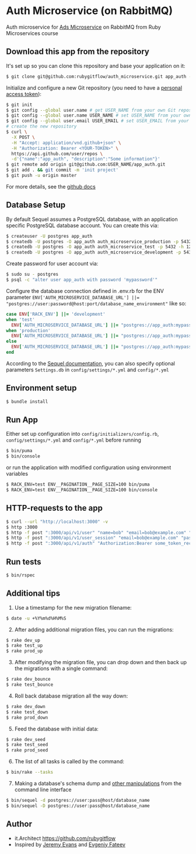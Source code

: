 # Auth Microservice (on RabbitMQ)
Auth microservice for [Ads Microservice](https://github.com/rubygitflow/ads_microservice/tree/logging) on RabbitMQ from Ruby Microservices course

## Download this app from the repository
It's set up so you can clone this repository and base your application on it:
```bash
$ git clone git@github.com:rubygitflow/auth_microservice.git app_auth --single-branch --branch logging && cd app_auth && rm -r -f .git/
```
Initialize and configure a new Git repository (you need to have a [personal access token](https://github.com/settings/tokens)):
```bash
$ git init
$ git config --global user.name # get USER_NAME from your own Git repository
$ git config --global user.name USER_NAME # set USER_NAME from your own Git repository if the "global user.name" is empty
$ git config --global user.email USER_EMAIL # set USER_EMAIL from your own Git repository if the "global user.name" is empty
# create the new repository
$ curl \
  -X POST \
  -H "Accept: application/vnd.github+json" \
  -H "Authorization: Bearer <YOUR-TOKEN>" \
  https://api.github.com/user/repos \
  -d'{"name":"app_auth", "description":"Some information"}'
$ git remote add origin git@github.com:USER_NAME/app_auth.git 
$ git add . && git commit -m 'init project'
$ git push -u origin master
```
For more details, see the [github docs](https://docs.github.com/en/rest/repos/repos#create-a-repository-for-the-authenticated-user)

## Database Setup
By default Sequel assumes a PostgreSQL database, with an application specific PostgreSQL database account.  You can create this via:
```bash
$ createuser -U postgres app_auth
$ createdb -U postgres -O app_auth auth_microservice_production -p 5432 -h 127.0.0.1
$ createdb -U postgres -O app_auth auth_microservice_test -p 5432 -h 127.0.0.1
$ createdb -U postgres -O app_auth auth_microservice_development -p 5432 -h 127.0.0.1
```
Create password for user account via:
```bash
$ sudo su - postgres
$ psql -c "alter user app_auth with password 'mypassword'"
```
Configure the database connection defined in .env.rb for the ENV parameter `ENV['AUTH_MICROSERVICE_DATABASE_URL'] ||= "postgres://user:password@host:port/database_name_environment"` like so:
```ruby
case ENV['RACK_ENV'] ||= 'development'
when 'test'
  ENV['AUTH_MICROSERVICE_DATABASE_URL'] ||= "postgres://app_auth:mypassword@127.0.0.1:5432/auth_microservice_test"
when 'production'
  ENV['AUTH_MICROSERVICE_DATABASE_URL'] ||= "postgres://app_auth:mypassword@127.0.0.1:5432/auth_microservice_production"
else
  ENV['AUTH_MICROSERVICE_DATABASE_URL'] ||= "postgres://app_auth:mypassword@127.0.0.1:5432/auth_microservice_development"
end
```
According to the [Sequel documentation](https://github.com/jeremyevans/sequel#connecting-to-a-database-), you can also specify optional parameters `Settings.db` in `config/settings/*.yml` and `config/*.yml`

## Environment setup
```bash
$ bundle install
```
## Run App
Either set up configuration into `config/initializers/config.rb`, `config/settings/*.yml` and `config/*.yml` before running

```bash
$ bin/puma
$ bin/console
```
or run the application with modified configuration using environment variables
```bash
$ RACK_ENV=test ENV__PAGINATION__PAGE_SIZE=100 bin/puma
$ RACK_ENV=test ENV__PAGINATION__PAGE_SIZE=100 bin/console
```
## HTTP-requests to the app
```bash
$ curl --url "http://localhost:3000" -v
$ http :3000
$ http -f post ":3000/api/v1/user" "name=bob" "email=bob@example.com" "password=password"
$ http -f post ":3000/api/v1/user_session" "email=bob@example.com" "password=password"
$ http -f post ":3000/api/v1/auth" "Authorization:Bearer some_token_received_in_user_session"
```
## Run tests
```bash
$ bin/rspec
```
## Additional tips
1. Use a timestamp for the new migration filename:
```bash
$ date -u +%Y%m%d%H%M%S
```
2. After adding additional migration files, you can run the migrations:
```bash
$ rake dev_up  
$ rake test_up 
$ rake prod_up 
```
3. After modifying the migration file, you can drop down and then back up the migrations with a single command:
```bash
$ rake dev_bounce  
$ rake test_bounce 
```
4. Roll back database migration all the way down:
```bash
$ rake dev_down  
$ rake test_down 
$ rake prod_down 
```
5. Feed the database with initial data:
```bash
$ rake dev_seed
$ rake test_seed
$ rake prod_seed
```
6. The list of all tasks is called by the command:
```bash
$ bin/rake --tasks
```
7. Making a database's schema dump and [other manipulations](https://sequel.jeremyevans.net/rdoc/files/doc/bin_sequel_rdoc.html) from the command line interface
```bash
$ bin/sequel -d postgres://user:pass@host/database_name
$ bin/sequel -D postgres://user:pass@host/database_name
```

## Author
* it.Architect https://github.com/rubygitflow
* Inspired by [Jeremy Evans](https://github.com/jeremyevans/roda-sequel-stack) and [Evgeniy Fateev](https://github.com/psylone/auth-microservice)
